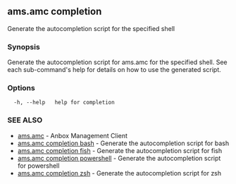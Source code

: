 ## ams.amc completion

Generate the autocompletion script for the specified shell

### Synopsis

Generate the autocompletion script for ams.amc for the specified shell.
See each sub-command's help for details on how to use the generated script.


### Options

```
  -h, --help   help for completion
```

### SEE ALSO

* [ams.amc](ams.amc.md)	 - Anbox Management Client
* [ams.amc completion bash](ams.amc_completion_bash.md)	 - Generate the autocompletion script for bash
* [ams.amc completion fish](ams.amc_completion_fish.md)	 - Generate the autocompletion script for fish
* [ams.amc completion powershell](ams.amc_completion_powershell.md)	 - Generate the autocompletion script for powershell
* [ams.amc completion zsh](ams.amc_completion_zsh.md)	 - Generate the autocompletion script for zsh

